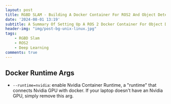 ```yaml
---
layout: post
title: RGBD SLAM - Building A Docker Container For ROS2 And Object Detection Deep Neural Nets
date: '2024-08-01 13:19'
subtitle: A Summary Of Setting Up A ROS 2 Docker Container For Object Detection Training And Inferencing
header-img: "img/post-bg-unix-linux.jpg"
tags:
    - RGBD Slam
    - ROS2
    - Deep Learning
comments: true
---
```


## Docker Runtime Args

- `--runtime=nvidia`: enable Nvidia Container Runtime, a "runtime" that connects Nvidia GPU with docker. If your laptop doesn't have an Nvidia GPU, simply remove this arg.